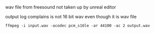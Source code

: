 
wav file from freesound not taken up by unreal editor

output log complains is not 16 bit wav even though it is wav file

```
ffmpeg -i input.wav -acodec pcm_s16le -ar 44100 -ac 2 output.wav
```

